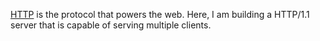 [HTTP](https://en.wikipedia.org/wiki/Hypertext_Transfer_Protocol) is the
protocol that powers the web. Here, I am building a HTTP/1.1 server
that is capable of serving multiple clients.
